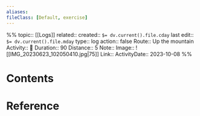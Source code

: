 ```yaml
---
aliases:
fileClass: [Default, exercise]
---
```

%%
topic:: [[Logs]]
related:: 
created:: `$= dv.current().file.cday`
last edit:: `$= dv.current().file.mday`
type:: log
action:: false
Route:: Up the mountain
Activity:: 🚶
Duration:: 90
Distance:: 5
Note:: 
Image:: ![[IMG_20230623_102050410.jpg|75]]
Link:: 
ActivityDate:: 2023-10-08
%%
# Contents

# Reference



	

